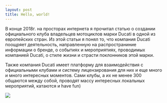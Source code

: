 ```yaml
---
layout: post
title: Hello, world!
---
```


В конце 2018г. на просторах интернета я прочитал статью о создании официального клуба владельцев мотоциклов марки Ducati в одной из европейских стран. Из этой статьи я понял то, что компания Ducati поощряет деятельность, направленную на распространиние информации о бренде, о событиях и мероприятиях, проводимых компанией Ducati, о стиле жизни и страсти поклонников этой марки.

Также компания Ducati имеет платформу для взаимодействия с официальными клубами и систему лицензирования для них и еще много и много интересных моментов.
Сами клубы, а их не менее 300  общаются между собой, проводят массу интересных локальных мероприятий, катаются и have fun) 

![](https://i.imgur.com/DbN1EzV.jpg)
